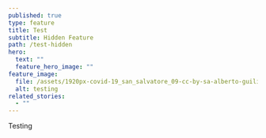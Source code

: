 ```yaml
---
published: true
type: feature
title: Test
subtitle: Hidden Feature
path: /test-hidden
hero:
  text: ""
  feature_hero_image: ""
feature_image:
  file: /assets/1920px-covid-19_san_salvatore_09-cc-by-sa-alberto-guiliani_resized.jpg
  alt: testing
related_stories:
  - ""
---
```

Testing